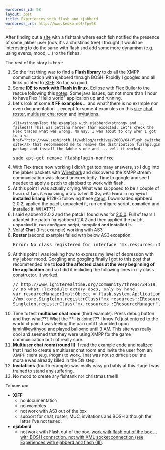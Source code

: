 ```yaml
--- 
wordpress_id: 98
layout: post
title: Experiences with flash and ejabberd
wordpress_url: http://www.keoko.net/?p=98
---
```

After finding out  a <a href="http://ralphm.net/">site</a> with a fishtank where each fish notified the presence of some jabber user (now it's a christmas tree) I thought it would be interesting to do the same with flash and add some more dynamism (e.g. using events, mood, ...) to the fishes.

The rest of the story is here:
<ol>
	<li>So the first thing was to find a <strong>Flash library</strong> to do all the XMPP communication with ejabberd through BOSH. Rapidly I googled and all links  pointed to <a title="XIFF" href="http://www.igniterealtime.org/projects/xiff/">XIFF</a>. So far, so good.
</li>
	<li>Some <strong>IDE to work with Flash in linux</strong>. Eclipse with  <a href="http://www.adobe.com/products/flex/features/flex_builder/">Flex Builer</a> to the rescue following this <a href="http://www.insideria.com/2008/04/step-by-step-setting-up-flex-b.html">notes</a>. Some java issues, but not more than 1 hour to have Flex "Hello world" application up and running.</li>
	<li>Let's look at some <strong>XIFF examples</strong> ... and what? there is no example nor even documentation ... except for some 4 examples on this <a href="http://paazio.nanbudo.fi/tutorials/flash">site</a>: <a href="http://paazio.nanbudo.fi/tutorials/flash/xiff-chat-part-1">chat</a>, <a href="http://paazio.nanbudo.fi/tutorials/flash/xiff-chat-part-2-roster">roster</a>, <a href="http://paazio.nanbudo.fi/tutorials/flash/xiff-chat-part-3-chat-room">multiuser chat room</a> and <a href="http://paazio.nanbudo.fi/tutorials/flash/xiff-chat-part-4-invitations">invitations</a>.</li>

	<li><strong>Test the examples with ejabberd</strong> and ... failed!!! This was getting harder than expected. Let's check the Flex traces what was wrong. No way. I was about to cry when I got to a <a href="http://www.sephiroth.it/weblog/archives/2008/04/flash_switcher_for_windows_osx_and_li.php"> site</a> that recommended me to remove the distribution flashplugin package and install the Adobe's one and ... well it worked.
<pre name="code" class="c">
sudo apt-get remove flashplugin-nonfree
</pre>
</li>
	<li>With Flex trace now working I didn't get too many answers, so I dug into the jabber packets with <a href="http://www.wireshark.org/">Wireshark</a> and discovered the XMPP stream communication was closed unexpectedly.  Time to google and see I needed to apply a patch to ejabberd to work with flash.</li>
	<li>At this point I was actually crying.  What was supposed to be a couple of hours of fun, it was being a trip to hell!!! So, with tears in my eyes I <strong>installed Erlang</strong> R12B-5 following these <a href="http://http://ciarang.com/posts/compiling-erlang-on-ubuntu">steps</a>. Downloaded ejabberd 2.0.2, applied the patch, unpacked it, run configure script, compiled and installed it. WHAT???</li>
	<li>I said ejabberd 2.0.2 and the patch I found was for <a href="http://erlangdevelopers.splinder.com/post/16639798">2.0.0</a>. Full of tears I adapted the patch for ejabberd 2.0.2 and then applied the patch, unpacked it, run configure script, compiled and installed it.</li>
	<li>Voilá! <strong>Chat</strong> (first example) working with AS3.</li>
	<li><strong>Roster</strong> (second example) failed with below AS3 exception.
<pre name="code" class="java">
Error: No class registered for interface 'mx.resources::IResourceManager'
</pre>
</li>
	<li>At this point I was looking how to express my level of depression with my jabber mood. Googling and googling finally I got to this <a href="http://www.igniterealtime.org/community/thread/34519">post</a> that recommended me to <strong>load the affected class at the very beginning of the application</strong> and so I did it including the following lines in my class constructor. It worked.

<pre name="code" class="java">
// http://www.igniterealtime.org/community/thread/34519
// Do what FlexModuleFactory does, only by hand.
var resourceManagerImpl:Object = flash.system.ApplicationDomain.currentDomain.getDefinition("mx.resources::ResourceManagerImpl");
//mx.core.Singleton.registerClass("mx.resources::IResourceManager", Class(resourceManagerImpl));
Singleton.registerClass("mx.resources::IResourceManager", Class(resourceManagerImpl));
</pre>

</li>
	<li>Time to test <strong>multiuser chat room</strong> (third example). Press debug button and then what??? What the **ll is doing??? I knew I'd just entered to the world of pain. I was feeling the pain until I stumbled upon <a href="http://www.iminlikewithyou.com">iaminlikewithyou</a> and played balloono until 3 AM. This site was really cool and seemed that they were using XMPP for the game communication but not really sure.</li>
	<li><strong>Multiuser chat room (round II)</strong>. I read the example code and realized that I had to create a multiuser chat room and invite the user from an XMPP client (e.g. Pidgin) to work. That was not so difficult but the morale was already killed in the 5th step.</li>
	<li><strong>Invitations</strong> (fourth example) was really easy probably at this stage I was trained to stand any suffering.</li>
	<li>No mood to create any fishtank nor christmas tree!!!</li>
</ol>
<p>To sum up:</p>
<ul>
	<li><strong>XIFF</strong>
<ul>
	<li>no documentation</li>
	<li>no examples</li>
	<li>not work with AS3 out of the box</li>
	<li>support for chat, roster, MUC, invitations and BOSH although the latter I've not tested.</li>
</ul>
</li>
	<li><strong>ejabberd</strong>
<ul>
	<li><del datetime="2009-02-08T23:45:03+00:00">not work with Flash out of the box.</del> <ins datetime="2009-02-08T23:45:03+00:00">work with flash out of the box ... with BOSH connection, not with XML socket connection (see <a href="http://www.keoko.net/2009/02/experiences-with-ejabberd-and-flash-iii/">Experiences with ejabberd and flash (III)</a></ins>.</li>
</ul>
</li>
</ul>
